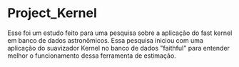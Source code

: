 # Project_Kernel

Esse foi um estudo feito para uma pesquisa sobre a aplicação do fast kernel em banco de dados astronômicos.
Essa pesquisa iniciou com uma aplicação do suavizador Kernel no banco de dados "faithful" para entender melhor o funcionamento dessa ferramenta de estimação.
